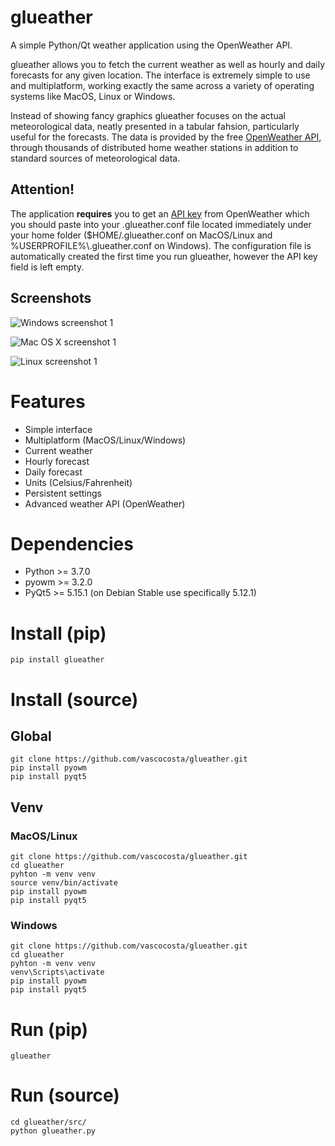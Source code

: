 # glueather

A simple Python/Qt weather application using the OpenWeather API.

glueather allows you to fetch the current weather as well as hourly and daily forecasts for any given location. The interface is extremely simple to use and multiplatform, working exactly the same across a variety of operating systems like MacOS, Linux or Windows.

Instead of showing fancy graphics glueather focuses on the actual meteorological data, neatly presented in a tabular fahsion, particularly useful for the forecasts. The data is provided by the free [OpenWeather API](https://openweathermap.org/), through thousands of distributed home weather stations in addition to standard sources of meteorological data.

## Attention!

The application **requires** you to get an [API key](https://home.openweathermap.org/users/sign_up) from OpenWeather which you should paste into your .glueather.conf file located immediately under your home folder ($HOME/.glueather.conf on MacOS/Linux and %USERPROFILE%\\.glueather.conf on Windows). The configuration file is automatically created the first time you run glueather, however the API key field is left empty.

## Screenshots

![Windows screenshot 1](https://i.imgur.com/lTc87Yq.png)

![Mac OS X screenshot 1](https://i.imgur.com/DhY2P6o.png)

![Linux screenshot 1](https://i.imgur.com/494m1jA.png)

# Features

* Simple interface
* Multiplatform (MacOS/Linux/Windows)
* Current weather
* Hourly forecast
* Daily forecast
* Units (Celsius/Fahrenheit)
* Persistent settings
* Advanced weather API (OpenWeather)

# Dependencies

* Python >= 3.7.0
* pyowm >= 3.2.0
* PyQt5 >= 5.15.1 (on Debian Stable use specifically 5.12.1) 

# Install (pip)

```
pip install glueather
```

# Install (source)

## Global

```
git clone https://github.com/vascocosta/glueather.git
pip install pyowm
pip install pyqt5
```

## Venv

### MacOS/Linux

```
git clone https://github.com/vascocosta/glueather.git
cd glueather
pyhton -m venv venv
source venv/bin/activate
pip install pyowm
pip install pyqt5
```

### Windows

```
git clone https://github.com/vascocosta/glueather.git
cd glueather
pyhton -m venv venv
venv\Scripts\activate
pip install pyowm
pip install pyqt5
```

# Run (pip)

```
glueather
```

# Run (source)

```
cd glueather/src/
python glueather.py
```
